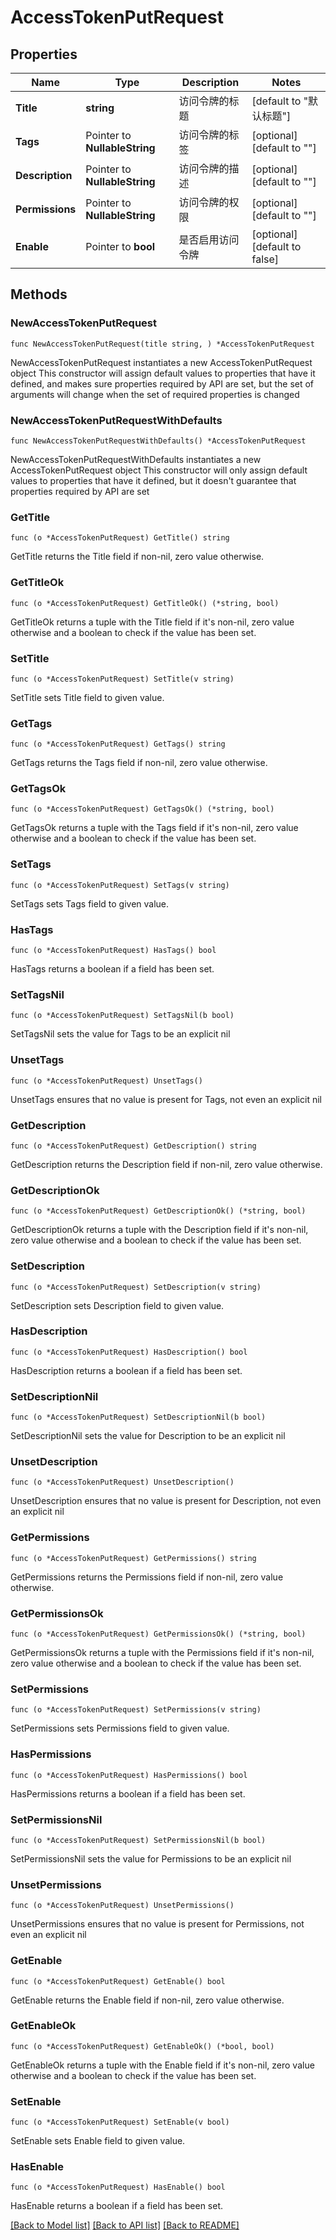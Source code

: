 # AccessTokenPutRequest

## Properties

Name | Type | Description | Notes
------------ | ------------- | ------------- | -------------
**Title** | **string** | 访问令牌的标题 | [default to "默认标题"]
**Tags** | Pointer to **NullableString** | 访问令牌的标签 | [optional] [default to ""]
**Description** | Pointer to **NullableString** | 访问令牌的描述 | [optional] [default to ""]
**Permissions** | Pointer to **NullableString** | 访问令牌的权限 | [optional] [default to ""]
**Enable** | Pointer to **bool** | 是否启用访问令牌 | [optional] [default to false]

## Methods

### NewAccessTokenPutRequest

`func NewAccessTokenPutRequest(title string, ) *AccessTokenPutRequest`

NewAccessTokenPutRequest instantiates a new AccessTokenPutRequest object
This constructor will assign default values to properties that have it defined,
and makes sure properties required by API are set, but the set of arguments
will change when the set of required properties is changed

### NewAccessTokenPutRequestWithDefaults

`func NewAccessTokenPutRequestWithDefaults() *AccessTokenPutRequest`

NewAccessTokenPutRequestWithDefaults instantiates a new AccessTokenPutRequest object
This constructor will only assign default values to properties that have it defined,
but it doesn't guarantee that properties required by API are set

### GetTitle

`func (o *AccessTokenPutRequest) GetTitle() string`

GetTitle returns the Title field if non-nil, zero value otherwise.

### GetTitleOk

`func (o *AccessTokenPutRequest) GetTitleOk() (*string, bool)`

GetTitleOk returns a tuple with the Title field if it's non-nil, zero value otherwise
and a boolean to check if the value has been set.

### SetTitle

`func (o *AccessTokenPutRequest) SetTitle(v string)`

SetTitle sets Title field to given value.


### GetTags

`func (o *AccessTokenPutRequest) GetTags() string`

GetTags returns the Tags field if non-nil, zero value otherwise.

### GetTagsOk

`func (o *AccessTokenPutRequest) GetTagsOk() (*string, bool)`

GetTagsOk returns a tuple with the Tags field if it's non-nil, zero value otherwise
and a boolean to check if the value has been set.

### SetTags

`func (o *AccessTokenPutRequest) SetTags(v string)`

SetTags sets Tags field to given value.

### HasTags

`func (o *AccessTokenPutRequest) HasTags() bool`

HasTags returns a boolean if a field has been set.

### SetTagsNil

`func (o *AccessTokenPutRequest) SetTagsNil(b bool)`

 SetTagsNil sets the value for Tags to be an explicit nil

### UnsetTags
`func (o *AccessTokenPutRequest) UnsetTags()`

UnsetTags ensures that no value is present for Tags, not even an explicit nil
### GetDescription

`func (o *AccessTokenPutRequest) GetDescription() string`

GetDescription returns the Description field if non-nil, zero value otherwise.

### GetDescriptionOk

`func (o *AccessTokenPutRequest) GetDescriptionOk() (*string, bool)`

GetDescriptionOk returns a tuple with the Description field if it's non-nil, zero value otherwise
and a boolean to check if the value has been set.

### SetDescription

`func (o *AccessTokenPutRequest) SetDescription(v string)`

SetDescription sets Description field to given value.

### HasDescription

`func (o *AccessTokenPutRequest) HasDescription() bool`

HasDescription returns a boolean if a field has been set.

### SetDescriptionNil

`func (o *AccessTokenPutRequest) SetDescriptionNil(b bool)`

 SetDescriptionNil sets the value for Description to be an explicit nil

### UnsetDescription
`func (o *AccessTokenPutRequest) UnsetDescription()`

UnsetDescription ensures that no value is present for Description, not even an explicit nil
### GetPermissions

`func (o *AccessTokenPutRequest) GetPermissions() string`

GetPermissions returns the Permissions field if non-nil, zero value otherwise.

### GetPermissionsOk

`func (o *AccessTokenPutRequest) GetPermissionsOk() (*string, bool)`

GetPermissionsOk returns a tuple with the Permissions field if it's non-nil, zero value otherwise
and a boolean to check if the value has been set.

### SetPermissions

`func (o *AccessTokenPutRequest) SetPermissions(v string)`

SetPermissions sets Permissions field to given value.

### HasPermissions

`func (o *AccessTokenPutRequest) HasPermissions() bool`

HasPermissions returns a boolean if a field has been set.

### SetPermissionsNil

`func (o *AccessTokenPutRequest) SetPermissionsNil(b bool)`

 SetPermissionsNil sets the value for Permissions to be an explicit nil

### UnsetPermissions
`func (o *AccessTokenPutRequest) UnsetPermissions()`

UnsetPermissions ensures that no value is present for Permissions, not even an explicit nil
### GetEnable

`func (o *AccessTokenPutRequest) GetEnable() bool`

GetEnable returns the Enable field if non-nil, zero value otherwise.

### GetEnableOk

`func (o *AccessTokenPutRequest) GetEnableOk() (*bool, bool)`

GetEnableOk returns a tuple with the Enable field if it's non-nil, zero value otherwise
and a boolean to check if the value has been set.

### SetEnable

`func (o *AccessTokenPutRequest) SetEnable(v bool)`

SetEnable sets Enable field to given value.

### HasEnable

`func (o *AccessTokenPutRequest) HasEnable() bool`

HasEnable returns a boolean if a field has been set.


[[Back to Model list]](../README.md#documentation-for-models) [[Back to API list]](../README.md#documentation-for-api-endpoints) [[Back to README]](../README.md)


